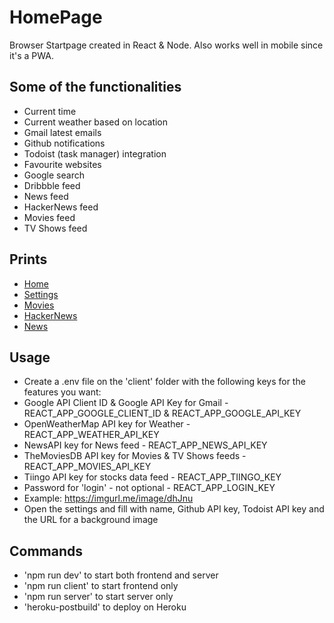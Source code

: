 # HomePage
 Browser Startpage created in React & Node. Also works well in mobile since it's a PWA.
   
 ## Some of the functionalities
  * Current time
  * Current weather based on location
  * Gmail latest emails
  * Github notifications
  * Todoist (task manager) integration
  * Favourite websites
  * Google search
  * Dribbble feed
  * News feed
  * HackerNews feed
  * Movies feed
  * TV Shows feed
    
  ## Prints
  * [Home](https://imgurl.me/image/dPApM)
  * [Settings](https://imgurl.me/image/dPoch)
  * [Movies](https://imgurl.me/image/dPmMv)
  * [HackerNews](https://imgurl.me/image/dPljH)
  * [News](https://imgurl.me/image/dPOGR)
  
  ## Usage
  * Create a .env file on the 'client' folder with the following keys for the features you want:
  * Google API Client ID & Google API Key for Gmail - REACT_APP_GOOGLE_CLIENT_ID & REACT_APP_GOOGLE_API_KEY 
  * OpenWeatherMap API key for Weather - REACT_APP_WEATHER_API_KEY 
  * NewsAPI key for News feed - REACT_APP_NEWS_API_KEY
  * TheMoviesDB API key for Movies & TV Shows feeds - REACT_APP_MOVIES_API_KEY
  * Tiingo API key for stocks data feed - REACT_APP_TIINGO_KEY
  * Password for 'login' - not optional - REACT_APP_LOGIN_KEY
  * Example: https://imgurl.me/image/dhJnu
  * Open the settings and fill with name, Github API key, Todoist API key and the URL for a background image
  
  ## Commands
  * 'npm run dev' to start both frontend and server
  * 'npm run client' to start frontend only
  * 'npm run server' to start server only
  * 'heroku-postbuild' to deploy on Heroku
  


